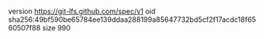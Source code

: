 version https://git-lfs.github.com/spec/v1
oid sha256:49bf590be65784ee139ddaa288199a85647732bd5cf2f17acdc18f6560507f88
size 990
